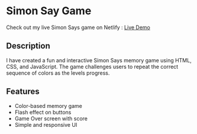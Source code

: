 # Simon Say Game

Check out my live Simon Says game on Netlify :   [Live Demo](https://simsongameyuva.netlify.app/)



## Description
I have created a fun and interactive Simon Says memory game using HTML, CSS, and JavaScript. The game challenges users to repeat the correct sequence of colors as the levels progress.

## Features
- Color-based memory game  
- Flash effect on buttons  
- Game Over screen with score  
- Simple and responsive UI
